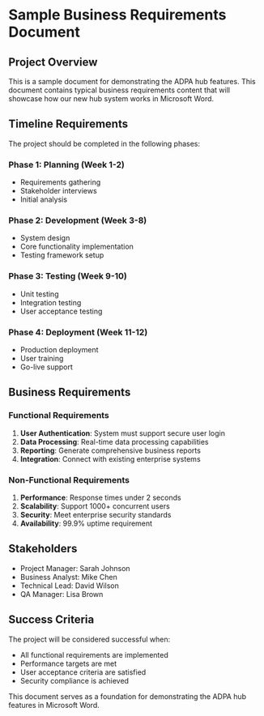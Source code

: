 # Sample Business Requirements Document

## Project Overview
This is a sample document for demonstrating the ADPA hub features. This document contains typical business requirements content that will showcase how our new hub system works in Microsoft Word.

## Timeline Requirements
The project should be completed in the following phases:

### Phase 1: Planning (Week 1-2)
- Requirements gathering
- Stakeholder interviews
- Initial analysis

### Phase 2: Development (Week 3-8)
- System design
- Core functionality implementation
- Testing framework setup

### Phase 3: Testing (Week 9-10)
- Unit testing
- Integration testing
- User acceptance testing

### Phase 4: Deployment (Week 11-12)
- Production deployment
- User training
- Go-live support

## Business Requirements

### Functional Requirements
1. **User Authentication**: System must support secure user login
2. **Data Processing**: Real-time data processing capabilities
3. **Reporting**: Generate comprehensive business reports
4. **Integration**: Connect with existing enterprise systems

### Non-Functional Requirements
1. **Performance**: Response times under 2 seconds
2. **Scalability**: Support 1000+ concurrent users
3. **Security**: Meet enterprise security standards
4. **Availability**: 99.9% uptime requirement

## Stakeholders
- Project Manager: Sarah Johnson
- Business Analyst: Mike Chen
- Technical Lead: David Wilson
- QA Manager: Lisa Brown

## Success Criteria
The project will be considered successful when:
- All functional requirements are implemented
- Performance targets are met
- User acceptance criteria are satisfied
- Security compliance is achieved

This document serves as a foundation for demonstrating the ADPA hub features in Microsoft Word.
